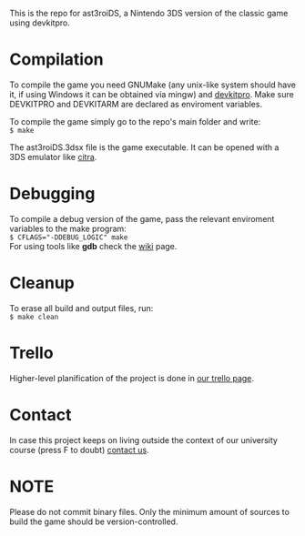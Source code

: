 This is the repo for ast3roiDS, a Nintendo 3DS version of the classic game using devkitpro.

# Compilation
To compile the game you need GNUMake (any unix-like 
system should have it, if using Windows it can be obtained via mingw) and [devkitpro](https://devkitpro.org/wiki/Getting_Started). Make sure DEVKITPRO and DEVKITARM are declared as enviroment variables.

To compile the game simply go to the repo's main folder and write:<br />
```$ make```

The ast3roiDS.3dsx file is the game executable. It can be opened with a 3DS emulator like [citra](https://citra-emu.org/download/).

# Debugging
To compile a debug version of the game, pass the relevant enviroment variables to the make program:<br />
```$ CFLAGS="-DDEBUG_LOGIC" make```<br />
For using tools like __gdb__ check the [wiki](/wiki/Debugging/) page.

# Cleanup
To erase all build and output files, run:<br />
```$ make clean```

# Trello
Higher-level planification of the project is done in [our trello page](https://trello.com/b/7UVOp7Tn/ast3roids).

# Contact
In case this project keeps on living outside the context of our university course (press F to doubt) [contact us](mailto:damarhue@inf.upv.es).

# NOTE
Please do not commit binary files. Only the minimum amount of sources to build the game should be version-controlled.

